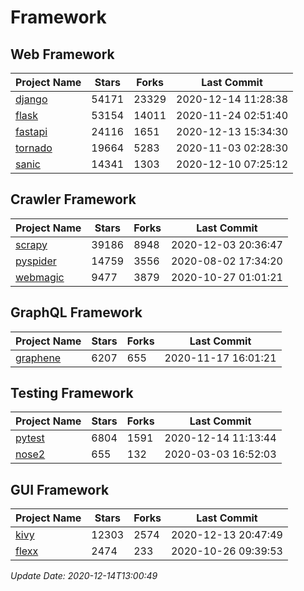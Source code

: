 # Framework

## Web Framework
| Project Name | Stars | Forks | Last Commit |
| ------------ | ----- | ----- | ----------- |
| [django](https://github.com/django/django) | 54171 | 23329 | 2020-12-14 11:28:38 |
| [flask](https://github.com/pallets/flask) | 53154 | 14011 | 2020-11-24 02:51:40 |
| [fastapi](https://github.com/tiangolo/fastapi) | 24116 | 1651 | 2020-12-13 15:34:30 |
| [tornado](https://github.com/tornadoweb/tornado) | 19664 | 5283 | 2020-11-03 02:28:30 |
| [sanic](https://github.com/huge-success/sanic) | 14341 | 1303 | 2020-12-10 07:25:12 |

## Crawler Framework
| Project Name | Stars | Forks | Last Commit |
| ------------ | ----- | ----- | ----------- |
| [scrapy](https://github.com/scrapy/scrapy) | 39186 | 8948 | 2020-12-03 20:36:47 |
| [pyspider](https://github.com/binux/pyspider) | 14759 | 3556 | 2020-08-02 17:34:20 |
| [webmagic](https://github.com/code4craft/webmagic) | 9477 | 3879 | 2020-10-27 01:01:21 |

## GraphQL Framework
| Project Name | Stars | Forks | Last Commit |
| ------------ | ----- | ----- | ----------- |
| [graphene](https://github.com/graphql-python/graphene) | 6207 | 655 | 2020-11-17 16:01:21 |

## Testing Framework
| Project Name | Stars | Forks | Last Commit |
| ------------ | ----- | ----- | ----------- |
| [pytest](https://github.com/pytest-dev/pytest) | 6804 | 1591 | 2020-12-14 11:13:44 |
| [nose2](https://github.com/nose-devs/nose2) | 655 | 132 | 2020-03-03 16:52:03 |

## GUI Framework
| Project Name | Stars | Forks | Last Commit |
| ------------ | ----- | ----- | ----------- |
| [kivy](https://github.com/kivy/kivy) | 12303 | 2574 | 2020-12-13 20:47:49 |
| [flexx](https://github.com/flexxui/flexx) | 2474 | 233 | 2020-10-26 09:39:53 |

*Update Date: 2020-12-14T13:00:49*